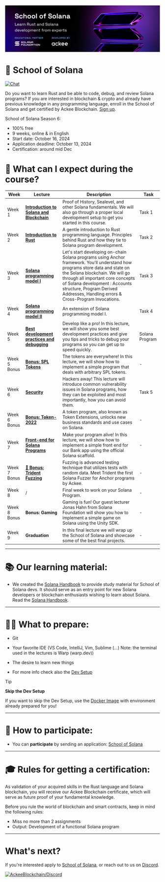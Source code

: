
![School of Solana](./.banner/banner.png)


# 💜 School of Solana

<p align="left">
<a href="https://discord.gg/JhTVXUvaEr" target="_blank" rel="noopener noreferrer">
   <picture>
     <source media="(prefers-color-scheme: dark)" srcset="https://img.shields.io/discord/867746290678104064?colorA=21262d&colorB=0000FF&style=flat">
     <img src="https://img.shields.io/discord/867746290678104064?colorA=f6f8fa&colorB=0000FF&style=flat" alt="Chat">
   </picture>
 </a>
</p>

Do you want to learn Rust and be able to code, debug, and review Solana programs? If you are interested in blockchain & crypto and already have previous knowledge in any programming language, enroll in the School of Solana and get certified by Ackee Blockchain. [Sign up](https://ackee.xyz/school-of-solana).

School of Solana Season 6:
- 100% free
- 9 weeks, online & in English
- Start date: October 16, 2024
- Application deadline: October 13, 2024
- Certification: around mid Dec




# 📝 What can I expect during the course?

|Week|Lecture|Description|Task|
|--|--|--|--|
|Week 1|[**Introduction to Solana and Blockchain**](./1.lesson/)|Proof of History, Sealevel, and other Solana fundamentals. We will also go through a proper local development setup to get you started in this course.|Task 1|
|Week 2|[**Introduction to Rust**](./2.lesson/)|A gentle introduction to Rust programming language. Principles behind Rust and how they tie to Solana program development.|Task 2|
|Week 3|[**Solana programming model I**](./3.lesson/)|Let's start developing on-chain Solana programs using Anchor framework. You'll understand how programs store data and state on the Solana blockchain. We will go through all important core concepts of Solana development : Accounts structure, Program Derived Addresses, Handling errors & Cross-Program Invocations.|Task 3|
|Week 4|[**Solana programming model II**](./4.lesson/)|An extension of Solana programming model I.|Task 4|
|Week 5|[**Best development practices and debugging**](./5.lesson/)| Develop like a pro! In this lecture, we will show you some best development practices and give you tips and tricks to debug your programs so you can get up to speed quickly. |Solana Program|
|Week 5 Bonus|[**Bonus: SPL Tokens**](./Bonus-SPL-Token/)|The tokens are everywhere! In this lecture, we will show how to implement a simple program that deals with arbitrary SPL tokens.|-|
|Week 6|[**Security**](./6.lesson/)|Hackers away! This lecture will introduce common vulnerability issues in Solana programs, how they can be exploited and most importantly, how you can avoid them.|Task 5|
|Week 6 Bonus|[**Bonus: Token-2022**](./Bonus-Token-2022/)|A token program, also known as Token Extensions, unlocks new business standards and use cases on Solana.|-|
|Week 7|[**Front-end for Solana Programs**](./7.lesson/)|Make your program alive! In this lecture, we will show how to implement a simple front end for our Bank app using the official Solana scaffold.|-|
|Week 7 Bonus|[🔱 **Bonus: Trident Fuzzing**](./Bonus-Trident/)|Fuzzing is advanced testing technique that utilizes tests with random data. Meet Trident the first Solana Fuzzer for Anchor programs by Ackee.|-|
|Week 8|/|Final week to work on your Solana Program.|-|
|Week 8 Bonus|**Bonus: Gaming**|Gaming is fun! Our guest lecturer Jonas Hahn from Solana Foundation will show you how to implement a simple game on Solana using the Unity SDK.|-|
|Week 9|**Graduation**|In this final lecture we will wrap up the School of Solana and showcase some of the best final projects.|-|

</div>

-----

# 📚 Our learning material:
- We created the [Solana Handbook](https://ackeeblockchain.com/solana-handbook.pdf) to provide study material for School of Solana devs. It should serve as an entry point for new Solana developers or blockchain enthusiasts wishing to learn about Solana. Read the [Solana Handbook](https://ackeeblockchain.com/solana-handbook.pdf).

-----

# 👩‍💻 What to prepare:
- Git
- Your favorite IDE (VS Code, IntelliJ, Vim, Sublime (...) Note: the terminal used in the lectures is Warp (warp.dev))
- The desire to learn new things

- For more info check also the [Dev Setup](./1.lesson/README.md/#dev-setup)

> [!TIP]
> **Skip the Dev Setup**
>
> If you want to skip the Dev Setup, use the [Docker Image](./1.lesson/Docker.md) with environment already prepared for you!

-----

# 🔬 How to participate:
- You can **participate** by sending an application: [School of Solana](https://ackee.xyz/school-of-solana)

-----

# 🎓 Rules for getting a certification:
As validation of your acquired skills in the Rust language and Solana blockchain, you will receive our Ackee Blockchain certificate, which will serve as future proof of your fundamental knowledge.

Before you rule the world of blockchain and smart contracts, keep in mind the following rules:
- Miss no more than 2 assignments
- Output: Development of a functional Solana program

-----

# What's next?
If you're interested apply to [School of Solana](https://school-of-solana.beehiiv.com/), or reach out to us on [Discord](https://discord.gg/z3JVuZyFnp).


<a href="https://discord.gg/z3JVuZyFnp">
  <img src="https://discordapp.com/api/guilds/867746290678104064/widget.png?style=banner2" width="250" title="AckeeBlockchain/Discord">
</a>
